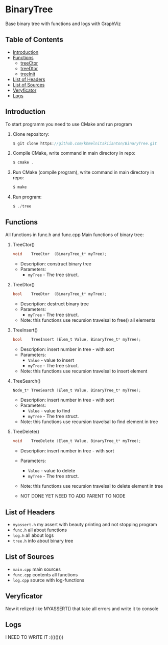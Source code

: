 # BinaryTree

Base binary tree with functions and logs with GraphViz

## Table of Contents

- [Introduction](#inroduction)
- [Functions](#functions)
    - [treeCtor](#treector)
    - [treeDtor](#treedtor)
    - [treeInit](#treeinit)
- [List of Headers](#list-of-headers)
- [List of Sources](#list-of-sources)
- [Veryficator](#verificator)
- [Logs](#logs)

## Introduction

To start programm you need to use CMake and run program

1. Clone repository:

    ```c
    $ git clone https://github.com/khmelnitskiianton/BinaryTree.git
    ```

2. Compile CMake, write command in main directory in repo:

    ```c
    $ cmake .
    ```

3. Run CMake (compile program), write command in main directory in repo:

    ```c
    $ make
    ```

4. Run program:

    ```c
    $ ./tree
    ```

## Functions

All functions in func.h and func.cpp
Main functions of binary tree:

1. TreeCtor()

    ```c
    void    TreeCtor  (BinaryTree_t* myTree);
    ```
    - Description: construct binary tree
    - Parameters:
        - `myTree` - The tree struct.

2. TreeDtor()

    ```c
    bool    TreeDtor  (BinaryTree_t* myTree);
    ```
    - Description: destruct binary tree
    - Parameters:
        - `myTree` - The tree struct. 
    - Note: this functions use recursion travelsal to free() all elements

3. TreeInsert()

    ```c
    bool    TreeInsert (Elem_t Value, BinaryTree_t* myTree);
    ```

    - Description: insert number in tree - with sort
    - Parameters:
        - `Value`  - value to insert
        - `myTree` - The tree struct. 
    - Note: this functions use recursion travelsal to insert element

4. TreeSearch()

    ```c
    Node_t* TreeSearch (Elem_t Value, BinaryTree_t* myTree);
    ```

    - Description: insert number in tree - with sort
    - Parameters:
        - `Value`  - value to find
        - `myTree` - The tree struct. 
    - Note: this functions use recursion travelsal to find element in tree

5. TreeDelete()

    ```c
    void    TreeDelete (Elem_t Value, BinaryTree_t* myTree);
    ```

    - Description: insert number in tree - with sort
    - Parameters:
        - `Value`  - value to delete
        - `myTree` - The tree struct. 
    - Note: this functions use recursion travelsal to delete element in tree

    - NOT DONE YET NEED TO ADD PARENT TO NODE

## List of Headers

- `myassert.h` my assert with beauty printing and not stopping program
- `func.h`   all about functions
- `log.h`    all about logs
- `tree.h`   info about binary tree

## List of Sources

- `main.cpp` main sources
- `func.cpp` contents all functions
- `log.cpp`  source with log-functions

## Veryficator

Now it relized like MYASSERT() that take all errors and write it to console

## Logs

I NEED TO WRITE IT :(((())))